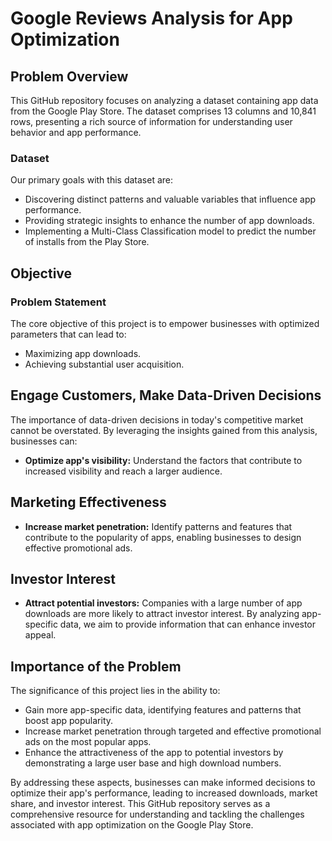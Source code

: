 # Google Reviews Analysis for App Optimization

## Problem Overview

This GitHub repository focuses on analyzing a dataset containing app data from the Google Play Store. The dataset comprises 13 columns and 10,841 rows, presenting a rich source of information for understanding user behavior and app performance.

### Dataset

Our primary goals with this dataset are:
- Discovering distinct patterns and valuable variables that influence app performance.
- Providing strategic insights to enhance the number of app downloads.
- Implementing a Multi-Class Classification model to predict the number of installs from the Play Store.

## Objective

### Problem Statement

The core objective of this project is to empower businesses with optimized parameters that can lead to:
- Maximizing app downloads.
- Achieving substantial user acquisition.

## Engage Customers, Make Data-Driven Decisions

The importance of data-driven decisions in today's competitive market cannot be overstated. By leveraging the insights gained from this analysis, businesses can:

- **Optimize app's visibility:** Understand the factors that contribute to increased visibility and reach a larger audience.

## Marketing Effectiveness

- **Increase market penetration:** Identify patterns and features that contribute to the popularity of apps, enabling businesses to design effective promotional ads.

## Investor Interest

- **Attract potential investors:** Companies with a large number of app downloads are more likely to attract investor interest. By analyzing app-specific data, we aim to provide information that can enhance investor appeal.

## Importance of the Problem

The significance of this project lies in the ability to:
- Gain more app-specific data, identifying features and patterns that boost app popularity.
- Increase market penetration through targeted and effective promotional ads on the most popular apps.
- Enhance the attractiveness of the app to potential investors by demonstrating a large user base and high download numbers.

By addressing these aspects, businesses can make informed decisions to optimize their app's performance, leading to increased downloads, market share, and investor interest. This GitHub repository serves as a comprehensive resource for understanding and tackling the challenges associated with app optimization on the Google Play Store.
